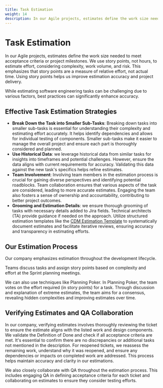 ```yaml
---
title: Task Estimation
weight: 14
description: In our Agile projects, estimates define the work size needed to meet acceptance criteria or project milestones. We use story points, not hours, to estimate effort, considering complexity, work volume, and risk. This emphasizes that story points are a measure of relative effort, not actual time. Using story points helps us improve estimation accuracy and project delivery.
---
```


# Task Estimation

In our Agile projects, estimates define the work size needed to meet acceptance criteria or project milestones. We use story points, not hours, to estimate effort, considering complexity, work volume, and risk. This emphasizes that story points are a measure of relative effort, not actual time. Using story points helps us improve estimation accuracy and project delivery.

While estimating software engineering tasks can be challenging due to various factors, best practices can significantly enhance accuracy.

## Effective Task Estimation Strategies

- **Break Down the Task into Smaller Sub-Tasks**: Breaking down tasks into smaller sub-tasks is essential for understanding their complexity and estimating effort accurately. It helps identify dependencies and allows for individual testing of components. Smaller sub-tasks make it easier to manage the overall project and ensure each part is thoroughly considered and planned.
- **Use Historical Data**: we leverage historical data from similar tasks for insights into timeframes and potential challenges. However, ensure the data aligns with current requirements for accuracy. Validating this data against the new task's specifics helps refine estimates.
- **Team Involvement**: Involving team members in the estimation process is crucial for gaining diverse perspectives and identifying potential roadblocks. Team collaboration ensures that various aspects of the task are considered, leading to more accurate estimates. Engaging the team also fosters a sense of ownership and accountability, contributing to better project outcomes.
- **Grooming and Estimation Details**: we ensure thorough grooming of tasks with necessary details added to Jira fields. Technical architects (TA) provide guidance if needed on the approach. Utilize structured estimation templates like the [CDM Estimation Template](https://docs.google.com/spreadsheets/d/1NExM6FlLe0kWwhFNPp4RBi8E1D7iixRQHPVriP22B1Y/edit?gid=0#gid=0) to systematically document estimates and facilitate iterative reviews, ensuring accuracy and transparency in estimating efforts.

## Our Estimation Process

Our company emphasizes estimation throughout the development lifecycle.

Teams discuss tasks and assign story points based on complexity and effort at the Sprint planning meetings.

We can also use techniques like Planning Poker. In Planning Poker, the team votes on the effort required (in story points) for a task. Through discussion and explanation of extreme estimates, the team aims for a consensus, revealing hidden complexities and improving estimates over time.

## Verifying Estimates and QA Collaboration

In our company, verifying estimates involves thoroughly reviewing the ticket to ensure the estimate aligns with the listed work and design components. We validate the Definition of Done and check if all acceptance criteria are met. It's essential to confirm there are no discrepancies or additional tasks not mentioned in the description. For reopened tickets, we reassess the remaining work, understand why it was reopened, and ensure any dependencies or impacts on completed work are addressed. This process helps maintain accuracy and clarity in our estimations.

We also closely collaborate with QA throughout the estimation process. This includes engaging QA in defining acceptance criteria for each ticket and collaborating on estimates to ensure they consider testing efforts.
